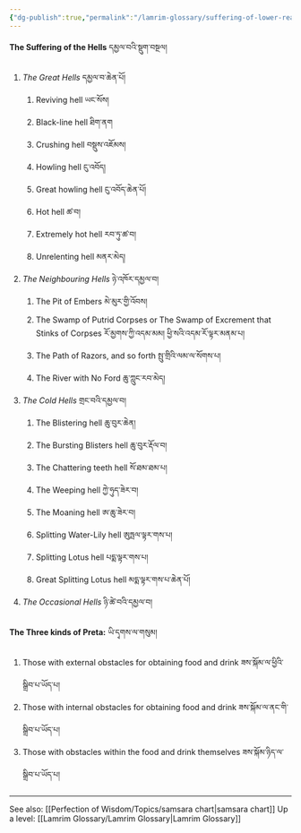 ```yaml
---
{"dg-publish":true,"permalink":"/lamrim-glossary/suffering-of-lower-realms/"}
---
```


**The Suffering of the Hells** དམྱལ་བའི་སྡུག་བསྔལ།
1. *The Great Hells* དམྱལ་བ་ཆེན་པོ།
	1. Reviving hell ཡང་སོས།
	2. Black-line hell ཐིག་ནག
	3. Crushing hell བསྡུས་འཇོམས།
	4. Howling hell ངུ་འབོད།
	5. Great howling hell ངུ་འབོད་ཆེན་པོ།
	6. Hot hell ཚ་བ།
	7. Extremely hot hell རབ་ཏུ་ཚ་བ།
	8. Unrelenting hell མནར་མེད།
2. *The Neighbouring Hells* ཉེ་འཁོར་དམྱལ་བ།
	1. The Pit of Embers མེ་མུར་གྱི་འོབས།
	2. The Swamp of Putrid Corpses or The Swamp of Excrement that Stinks of Corpses
	   རོ་མྱགས་ཀྱི་འདམ་མམ། ཕྱི་སའི་འདམ་རོ་ལྟར་མནམ་པ།
	3. The Path of Razors, and so forth སྤུ་གྲིའི་ལམ་ལ་སོགས་པ།
	4. The River with No Ford ཆུ་ཀླུང་རབ་མེད།
3. *The Cold Hells* གྲང་བའི་དམྱལ་བ།
	1. The Blistering hell ཆུ་བུར་ཆེན།
	2. The Bursting Blisters hell ཆུ་བུར་རྡོལ་བ།
	3. The Chattering teeth hell སོ་ཐམ་ཐམ་པ།
	4. The Weeping hell ཀྱེ་ཧུད་ཟེར་བ།
	5. The Moaning hell ཨ་ཆུ་ཟེར་བ།
	6. Splitting Water-Lily hell ཨུཏྤལ་ལྟར་གས་པ།
	7. Splitting Lotus hell པདྨ་ལྟར་གས་པ།
	8. Great Splitting Lotus hell མདྨ་ལྟར་གས་པ་ཆེན་པོ།
4. *The Occasional Hells* ཉི་ཚེ་བའི་དམྱལ་བ།

**The Three kinds of Preta:** ཡི་དྭགས་ལ་གསུམ།
1. Those with external obstacles for obtaining food and drink ཟས་སྐོམ་ལ་ཕྱིའི་སྒྲིབ་པ་ཡོད་པ།
2. Those with internal obstacles for obtaining food and drink ཟས་སྐོམ་ལ་ནང་གི་སྒྲིབ་པ་ཡོད་པ།
3. Those with obstacles within the food and drink themselves ཟས་སྐོམ་ཉིད་ལ་སྒྲིབ་པ་ཡོད་པ།

---
See also: [[Perfection of Wisdom/Topics/samsara chart\|samsara chart]]
Up a level: [[Lamrim Glossary/Lamrim Glossary\|Lamrim Glossary]]